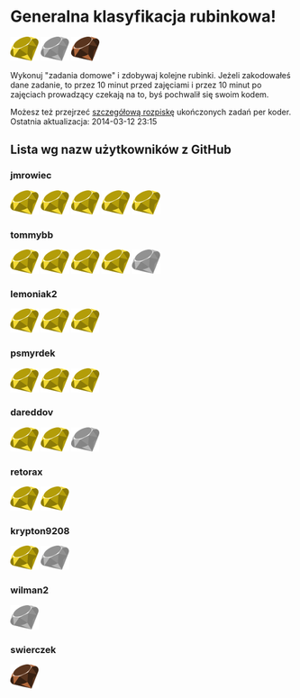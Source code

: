 # Generalna klasyfikacja rubinkowa!

![gold](rimg/gold.png)
![silver](rimg/silver.png)
![bronze](rimg/bronze.png)

Wykonuj "zadania domowe" i zdobywaj kolejne rubinki. Jeżeli zakodowałeś dane zadanie, to przez 10 minut
przed zajęciami i przez 10 minut po zajęciach prowadzący czekają na to, byś pochwalił się swoim kodem.

Możesz też przejrzeć [szczegółową rozpiskę](https://docs.google.com/spreadsheets/d/1NsZzwRjrbuBVxPebSq0zSjgo_ALi3PdiT7P0W0sFK0k/edit?usp=sharing) ukończonych zadań per koder.
Ostatnia aktualizacja: 2014-03-12 23:15

## Lista wg nazw użytkowników z GitHub

### jmrowiec
![gold](rimg/gold.png)
![gold](rimg/gold.png)
![gold](rimg/gold.png)
![gold](rimg/gold.png)
![gold](rimg/gold.png)

### tommybb
![gold](rimg/gold.png)
![gold](rimg/gold.png)
![gold](rimg/gold.png)
![gold](rimg/gold.png)
![silver](rimg/silver.png)

### lemoniak2
![gold](rimg/gold.png)
![gold](rimg/gold.png)
![gold](rimg/gold.png)

### psmyrdek
![gold](rimg/gold.png)
![gold](rimg/gold.png)
![gold](rimg/gold.png)

### dareddov
![gold](rimg/gold.png)
![gold](rimg/gold.png)
![silver](rimg/silver.png)

### retorax
![gold](rimg/gold.png)
![gold](rimg/gold.png)

### krypton9208
![gold](rimg/gold.png)
![silver](rimg/silver.png)

### wilman2
![silver](rimg/silver.png)

### swierczek
![bronze](rimg/bronze.png)

